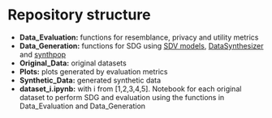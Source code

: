 # Repository structure
- **Data_Evaluation:** functions for resemblance, privacy and utility metrics
- **Data_Generation:** functions for SDG using [SDV models](https://sdv.dev/), [DataSynthesizer](https://pypi.org/project/DataSynthesizer/) and [synthpop](https://synthpop.org.uk/index.html)
- **Original_Data:** original datasets
- **Plots:** plots generated by evaluation metrics
- **Synthetic_Data:** generated synthetic data
- **dataset_i.ipynb:** with i from [1,2,3,4,5]. Notebook for each original dataset to perform SDG and evaluation using the functions in Data_Evaluation and Data_Generation